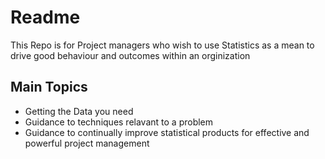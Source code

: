 # Readme
This Repo is for Project managers who wish to use Statistics as a mean to drive good behaviour and outcomes within an orginization
## Main Topics
* Getting the Data you need
* Guidance to techniques relavant to a problem
* Guidance to continually improve statistical products for effective and powerful project management